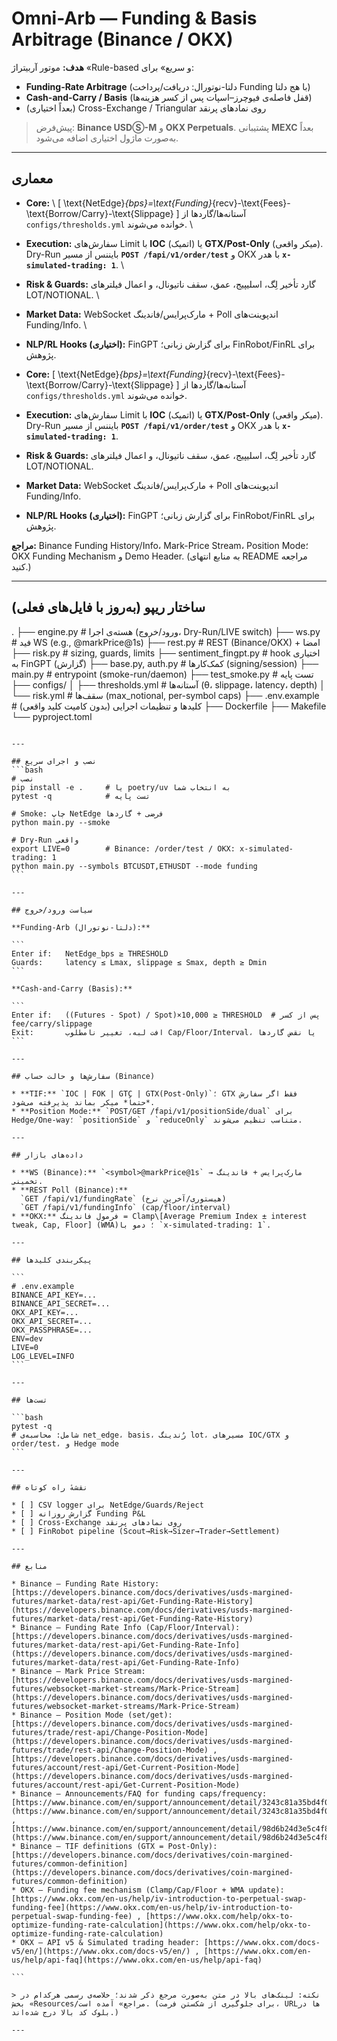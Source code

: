 # Omni-Arb — Funding & Basis Arbitrage (Binance / OKX)

**هدف:** موتور آربیتراژ «Rule-based و سریع» برای:
- **Funding-Rate Arbitrage** (دلتا-نوتورال: دریافت/پرداخت Funding با هج دلتا)
- **Cash-and-Carry / Basis** (قفل فاصله‌ی فیوچرز–اسپات پس از کسر هزینه‌ها)
- (بعداً اختیاری) Cross-Exchange / Triangular روی نمادهای پرنقد

> پیش‌فرض: **Binance USDⓈ-M** و **OKX Perpetuals**. پشتیبانی **MEXC** بعداً به‌صورت ماژول اختیاری اضافه می‌شود.

---

## معماری
- **Core:**  \\
  \[
  \text{NetEdge}_{bps}=\text{Funding}_{recv}-\text{Fees}-\text{Borrow/Carry}-\text{Slippage}
  \]
  آستانه‌ها/گاردها از `configs/thresholds.yml` خوانده می‌شوند.  \\
- **Execution:** سفارش‌های Limit با **IOC** (اتمیک) یا **GTX/Post-Only** (میکر واقعی). Dry-Run بایننس از مسیر **`POST /fapi/v1/order/test`** و OKX با هدر **`x-simulated-trading: 1`**.  \\
- **Risk & Guards:** گارد تأخیر لِگ، اسلیپیج، عمق، سقف ناتیونال، و اعمال فیلترهای LOT/NOTIONAL.  \\
- **Market Data:** WebSocket مارک‌پرایس/فاندینگ + Poll اندپوینت‌های Funding/Info.  \\
- **NLP/RL Hooks (اختیاری):** FinGPT برای گزارش زبانی؛ FinRobot/FinRL برای پژوهش.

- **Core:**
  \[
  \text{NetEdge}_{bps}=\text{Funding}_{recv}-\text{Fees}-\text{Borrow/Carry}-\text{Slippage}
  \]
  آستانه‌ها/گاردها از `configs/thresholds.yml` خوانده می‌شوند.
- **Execution:** سفارش‌های Limit با **IOC** (اتمیک) یا **GTX/Post-Only** (میکر واقعی). Dry-Run بایننس از مسیر **`POST /fapi/v1/order/test`** و OKX با هدر **`x-simulated-trading: 1`**.
- **Risk & Guards:** گارد تأخیر لِگ، اسلیپیج، عمق، سقف ناتیونال، و اعمال فیلترهای LOT/NOTIONAL.
- **Market Data:** WebSocket مارک‌پرایس/فاندینگ + Poll اندپوینت‌های Funding/Info.
- **NLP/RL Hooks (اختیاری):** FinGPT برای گزارش زبانی؛ FinRobot/FinRL برای پژوهش.

**مراجع:** Binance Funding History/Info، Mark-Price Stream، Position Mode؛ OKX Funding Mechanism و Demo Header.
(به منابع انتهای README مراجعه کنید.)

---

## ساختار ریپو (به‌روز با فایل‌های فعلی)

.
├── engine.py              # هسته‌ی اجرا (ورود/خروج، Dry-Run/LIVE switch)
├── ws.py                  # فید WS (e.g., <symbol>@markPrice\@1s)
├── rest.py                # REST (Binance/OKX) + امضا
├── risk.py                # sizing, guards, limits
├── sentiment_fingpt.py    # hook اختیاری به FinGPT (گزارش)
├── base.py, auth.py       # کمک‌کارها (signing/session)
├── main.py                # entrypoint (smoke-run/daemon)
├── test_smoke.py          # تست پایه
├── configs/
│   ├── thresholds.yml     # آستانه‌ها (θ، slippage، latency، depth)
│   └── risk.yml           # سقف‌ها (max_notional, per-symbol caps)
├── .env.example           # کلیدها و تنظیمات اجرایی (بدون کامیت کلید واقعی)
├── Dockerfile
├── Makefile
└── pyproject.toml

````

---

## نصب و اجرای سریع
```bash
# نصب
pip install -e .     # یا poetry/uv به انتخاب شما
pytest -q            # تست پایه

# Smoke: چاپ NetEdge فرضی + گاردها
python main.py --smoke

# Dry-Run واقعی
export LIVE=0        # Binance: /order/test / OKX: x-simulated-trading: 1
python main.py --symbols BTCUSDT,ETHUSDT --mode funding
```

---

## سیاست ورود/خروج

**Funding-Arb (دلتا-نوتورال):**

```
Enter if:   NetEdge_bps ≥ THRESHOLD
Guards:     latency ≤ Lmax, slippage ≤ Smax, depth ≥ Dmin
```

**Cash-and-Carry (Basis):**

```
Enter if:   ((Futures - Spot) / Spot)×10,000 ≥ THRESHOLD  # پس از کسر fee/carry/slippage
Exit:       افت لبه، تغییر نامطلوب Cap/Floor/Interval، یا نقض گاردها
```

---

## سفارش‌ها و حالت حساب (Binance)

* **TIF:** `IOC | FOK | GTC | GTX(Post-Only)`؛ GTX فقط اگر سفارش *حتماً* میکر بماند پذیرفته می‌شود.
* **Position Mode:** `POST/GET /fapi/v1/positionSide/dual` برای Hedge/One-way؛ `positionSide` و `reduceOnly` متناسب تنظیم می‌شوند.

---

## داده‌های بازار

* **WS (Binance):** `<symbol>@markPrice@1s` → مارک‌پرایس + فاندینگ تخمینی.
* **REST Poll (Binance):**
  `GET /fapi/v1/fundingRate` (هیستوری/آخرین نرخ)
  `GET /fapi/v1/fundingInfo` (cap/floor/interval)
* **OKX:** فرمول فاندینگ = Clamp\[Average Premium Index ± interest tweak, Cap, Floor] (WMA)؛ دمو با `x-simulated-trading: 1`.

---

## پیکربندی کلیدها

```
# .env.example
BINANCE_API_KEY=...
BINANCE_API_SECRET=...
OKX_API_KEY=...
OKX_API_SECRET=...
OKX_PASSPHRASE=...
ENV=dev
LIVE=0
LOG_LEVEL=INFO
```

---

## تست‌ها

```bash
pytest -q
# شامل: محاسبه‌ی net_edge، basis، رُندینگ lot، مسیرهای IOC/GTX و order/test، و Hedge mode
```

---

## نقشهٔ راه کوتاه

* [ ] CSV logger برای NetEdge/Guards/Reject
* [ ] گزارش روزانه Funding P&L
* [ ] Cross-Exchange روی نمادهای پرنقد
* [ ] FinRobot pipeline (Scout→Risk→Sizer→Trader→Settlement)

---

## منابع

* Binance — Funding Rate History: [https://developers.binance.com/docs/derivatives/usds-margined-futures/market-data/rest-api/Get-Funding-Rate-History](https://developers.binance.com/docs/derivatives/usds-margined-futures/market-data/rest-api/Get-Funding-Rate-History)
* Binance — Funding Rate Info (Cap/Floor/Interval): [https://developers.binance.com/docs/derivatives/usds-margined-futures/market-data/rest-api/Get-Funding-Rate-Info](https://developers.binance.com/docs/derivatives/usds-margined-futures/market-data/rest-api/Get-Funding-Rate-Info)
* Binance — Mark Price Stream: [https://developers.binance.com/docs/derivatives/usds-margined-futures/websocket-market-streams/Mark-Price-Stream](https://developers.binance.com/docs/derivatives/usds-margined-futures/websocket-market-streams/Mark-Price-Stream)
* Binance — Position Mode (set/get): [https://developers.binance.com/docs/derivatives/usds-margined-futures/trade/rest-api/Change-Position-Mode](https://developers.binance.com/docs/derivatives/usds-margined-futures/trade/rest-api/Change-Position-Mode) , [https://developers.binance.com/docs/derivatives/usds-margined-futures/account/rest-api/Get-Current-Position-Mode](https://developers.binance.com/docs/derivatives/usds-margined-futures/account/rest-api/Get-Current-Position-Mode)
* Binance — Announcements/FAQ for funding caps/frequency: [https://www.binance.com/en/support/announcement/detail/3243c81a35bd4f0c86a37315c3dc96cc](https://www.binance.com/en/support/announcement/detail/3243c81a35bd4f0c86a37315c3dc96cc) , [https://www.binance.com/en/support/announcement/detail/98d6b24d3e5c4f84a8ed04087997d8d0](https://www.binance.com/en/support/announcement/detail/98d6b24d3e5c4f84a8ed04087997d8d0)
* Binance — TIF definitions (GTX = Post-Only): [https://developers.binance.com/docs/derivatives/coin-margined-futures/common-definition](https://developers.binance.com/docs/derivatives/coin-margined-futures/common-definition)
* OKX — Funding fee mechanism (Clamp/Cap/Floor + WMA update): [https://www.okx.com/en-us/help/iv-introduction-to-perpetual-swap-funding-fee](https://www.okx.com/en-us/help/iv-introduction-to-perpetual-swap-funding-fee) , [https://www.okx.com/help/okx-to-optimize-funding-rate-calculation](https://www.okx.com/help/okx-to-optimize-funding-rate-calculation)
* OKX — API v5 & Simulated trading header: [https://www.okx.com/docs-v5/en/](https://www.okx.com/docs-v5/en/) , [https://www.okx.com/en-us/help/api-faq](https://www.okx.com/en-us/help/api-faq)

```

> نکته: لینک‌های بالا در متن به‌صورت مرجع ذکر شدند؛ خلاصه‌ی رسمی هرکدام در بخش «Resources/مراجع» آمده است. (برای جلوگیری از شکستن فرمت، URLها در بلوک کد بالا درج شده‌اند.)

---

